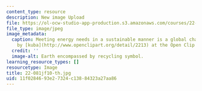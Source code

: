 ```yaml
---
content_type: resource
description: New image Upload
file: https://ol-ocw-studio-app-production.s3.amazonaws.com/courses/22-081j-introduction-to-sustainable-energy-fall-2010/11f0284693e27324c13884323a27aa86_22-081jf10-th.jpg
file_type: image/jpeg
image_metadata:
  caption: Meeting energy needs in a sustainable manner is a global challenge. (Image
    by [kuba](http://www.openclipart.org/detail/2213) at the Open Clip Art Library.)
  credit: ''
  image-alt: Earth encompassed by recycling symbol.
learning_resource_types: []
resourcetype: Image
title: 22-081jf10-th.jpg
uid: 11f02846-93e2-7324-c138-84323a27aa86
---
```

